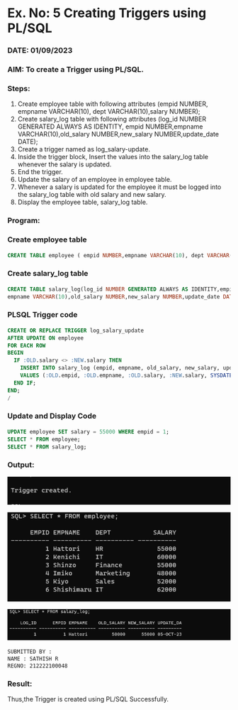 # Ex. No: 5 Creating Triggers using PL/SQL
### DATE: 01/09/2023
### AIM: To create a Trigger using PL/SQL.

### Steps:
1. Create employee table with following attributes (empid NUMBER, empname VARCHAR(10), dept VARCHAR(10),salary NUMBER);
2. Create salary_log table with following attributes (log_id NUMBER GENERATED ALWAYS AS IDENTITY, empid NUMBER,empname VARCHAR(10),old_salary NUMBER,new_salary NUMBER,update_date DATE);
3. Create a trigger named as log_salary-update.
4. Inside the trigger block, Insert the values into the salary_log table whenever the salary is updated.
5. End the trigger.
6. Update the salary of an employee in employee table.
7. Whenever a salary is updated for the employee it must be logged into the salary_log table with old salary and new salary.
8. Display the employee table, salary_log table.

### Program:
### Create employee table
```sql
CREATE TABLE employee ( empid NUMBER,empname VARCHAR(10), dept VARCHAR(10),salary NUMBER);
```
### Create salary_log table
```sql
CREATE TABLE salary_log(log_id NUMBER GENERATED ALWAYS AS IDENTITY,empid NUMBER,
empname VARCHAR(10),old_salary NUMBER,new_salary NUMBER,update_date DATE);
```
### PLSQL Trigger code
```sql
CREATE OR REPLACE TRIGGER log_salary_update
AFTER UPDATE ON employee
FOR EACH ROW
BEGIN
  IF :OLD.salary <> :NEW.salary THEN
    INSERT INTO salary_log (empid, empname, old_salary, new_salary, update_date)
    VALUES (:OLD.empid, :OLD.empname, :OLD.salary, :NEW.salary, SYSDATE);
  END IF;
END;
/
```
### Update and Display Code
```sql
UPDATE employee SET salary = 55000 WHERE empid = 1;
SELECT * FROM employee;
SELECT * FROM salary_log;
```

### Output:
![OUT](5a.png)

![OUT](5b.png)

![OUT](5c.png)
```
SUBMITTED BY :
NAME : SATHISH R
REGNO: 212222100048
```
### Result:
Thus,the Trigger is created using PL/SQL Successfully.
